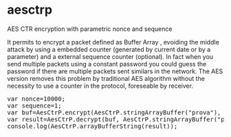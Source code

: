 # aesctrp
AES CTR encryption with parametric nonce and sequence

It permits to encrypt a packet defined as Buffer Array , evoiding the middle attack by using a embedded counter (generated by current date or by a parameter) and a external sequence counter (optional). In fact when you send multiple packets using a constant password you could guess the password if there are multiple packets sent similars in the network. The AES version removes this problem by traditional AES algorithm without the necessity to use a counter in the protocol, foreseable by receiver.
<pre>
var nonce=10000;
var sequence=1;
var buf=AesCtrP.encrypt(AesCtrP.stringArrayBuffer("prova"), AesCtrP.stringArrayBuffer("password"), 256,sequence,nonce)
var result=AesCtrP.decrypt(buf, AesCtrP.stringArrayBuffer("password"), 256,sequence);
console.log(AesCtrP.arrayBufferString(result));
</pre>
